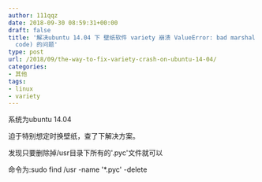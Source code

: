 ```yaml
---
author: 111qqz
date: 2018-09-30 08:59:31+00:00
draft: false
title: '解决ubuntu 14.04 下 壁纸软件 variety 崩溃 ValueError: bad marshal data (unknown type
  code) 的问题'
type: post
url: /2018/09/the-way-to-fix-variety-crash-on-ubuntu-14-04/
categories:
- 其他
tags:
- linux
- variety
---
```


系统为ubuntu 14.04

迫于特别想定时换壁纸，查了下解决方案。

发现只要删除掉/usr目录下所有的'.pyc'文件就可以

命令为:sudo find /usr -name '*.pyc' -delete
